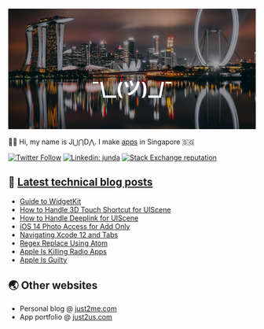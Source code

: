 [![](https://github.com/samwize/samwize/blob/master/singapore.jpg?raw=true)](https://just2me.com/about)

👋🏻 Hi, my name is J⋃⋂D⋀. I make [apps](https://just2us.com/apps) in Singapore 🇸🇬

[![Twitter Follow](https://img.shields.io/twitter/follow/samwize?label=Follow)](https://twitter.com/samwize)
[![Linkedin: junda](https://img.shields.io/badge/-Junda-blue?style=flat-square&logo=Linkedin&logoColor=white&link=https://www.linkedin.com/in/junda/)](https://www.linkedin.com/in/junda/)
[![Stack Exchange reputation](https://img.shields.io/stackexchange/stackoverflow/r/242682)](https://stackoverflow.com/users/242682/samwize)

## 📕 [Latest technical blog posts](https://samwize.com)

<!-- BLOG-POST-LIST:START -->
- [Guide to WidgetKit](https://samwize.com/2020/10/12/guide-to-widgetkit/)
- [How to Handle 3D Touch Shortcut for UIScene](https://samwize.com/2020/10/10/how-to-handle-3d-touch-shortcut-for-uiscene/)
- [How to Handle Deeplink for UIScene](https://samwize.com/2020/10/09/how-to-handle-deeplink-for-uiscene/)
- [iOS 14 Photo Access for Add Only](https://samwize.com/2020/08/24/ios-14-photo-access-add-only/)
- [Navigating Xcode 12 and Tabs](https://samwize.com/2020/08/21/navigating-xcode-12-and-tabs/)
- [Regex Replace Using Atom](https://samwize.com/2020/08/17/regex-replace-using-atom/)
- [Apple Is Killing Radio Apps](https://samwize.com/2020/08/14/apple-is-killing-radio-apps/)
- [Apple Is Guilty](https://samwize.com/2020/07/30/apple-is-guilty/)
<!-- BLOG-POST-LIST:END -->

## 🌏 Other websites

- Personal blog @ [just2me.com](https://just2me.com)
- App portfolio @ [just2us.com](https://just2us.com)
